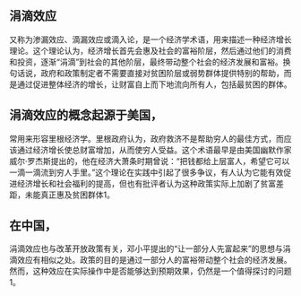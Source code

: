 ## 涓滴效应
又称为渗漏效应、滴漏效应或滴入论，是一个经济学术语，用来描述一种经济增长理论。这个理论认为，经济增长首先会惠及社会的富裕阶层，然后通过他们的消费和投资，逐渐“涓滴”到社会的其他阶层，最终带动整个社会的经济发展和富裕。换句话说，政府和政策制定者不需要直接对贫困阶层或弱势群体提供特别的帮助，而是通过促进整体经济的增长，让财富自上而下地流向所有人，包括最贫困的群体。

## 涓滴效应的概念起源于美国，
常用来形容里根经济学。里根政府认为，政府救济不是帮助穷人的最佳方式，而应该通过经济增长使总财富增加，从而使穷人受益。这个术语最早是由美国幽默作家威尔·罗杰斯提出的，他在经济大萧条时期曾说：“把钱都给上层富人，希望它可以一滴一滴流到穷人手里。”这个理论在实践中引起了很多争议，有人认为它能有效促进经济增长和社会福利的提高，但也有批评者认为这种政策实际上加剧了贫富差距，未能真正惠及贫困群体1。

## 在中国，
涓滴效应也与改革开放政策有关，邓小平提出的“让一部分人先富起来”的思想与涓滴效应有相似之处。政策的目的是通过一部分人的富裕带动整个社会的经济发展。然而，这种效应在实际操作中是否能够达到预期效果，仍然是一个值得探讨的问题1。